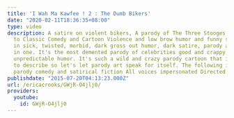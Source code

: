 ```yaml
---
title: 'I Wah Ma Kawfee ! 2 : The Dumb Bikers'
date: "2020-02-11T18:36:35+08:00"
type: video
description: A satire on violent bikers, A parody of The Three Stooges, A tribute
  to Classic Comedy and Cartoon Violence and low brow humor and funny stuff. covered
  in sick, twisted, morbid, dark gross out humor, dark satire, parody and satire all
  in one. It's the most demented parody of celebrities good and crappy, comedy and
  unpredictable humor. It's such a wild and crazy parody cartoon that it's so hard
  to describe so let's let parody art speak for itself. The following is a work of
  parody comedy and satirical fiction All voices impersonated Directed by Erica Crooks
publishdate: "2015-07-20T04:13:23.000Z"
url: /ericacrooks/GWjR-O4jlj0/
providers:
  youtube:
    id: GWjR-O4jlj0
---
```

